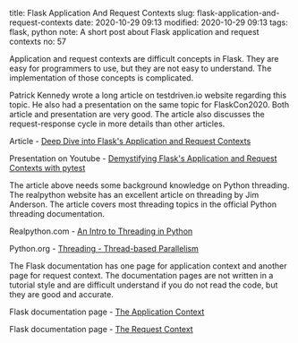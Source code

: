 title: Flask Application And Request Contexts
slug: flask-application-and-request-contexts
date: 2020-10-29 09:13
modified: 2020-10-29 09:13
tags: flask, python
note: A short post about Flask application and request contexts
no: 57

Application and request contexts are difficult concepts in Flask. 
They are easy for programmers to use, but they are not easy to understand. The 
implementation of those concepts is complicated. 

Patrick Kennedy wrote a long article on testdriven.io website regarding this topic. He 
also had a presentation on the same topic for FlaskCon2020.  Both article and 
presentation are very good. The article also discusses the request-response cycle 
in more details than other articles. 

Article - [Deep Dive into Flask's Application and Request Contexts](https://testdriven.io/blog/flask-contexts-advanced/)

Presentation on Youtube - [Demystifying Flask's Application and Request Contexts with pytest](https://www.youtube.com/watch?v=fq8y-9UHjyk&ab_channel=FlaskCon2020)

The article above needs some background knowledge on Python threading.  The realpython 
website has an excellent article on threading by Jim Anderson. The article 
covers most threading topics in the official Python threading documentation. 

Realpython.com - [An Intro to Threading in Python](https://realpython.com/intro-to-python-threading/)

Python.org - [Threading - Thread-based Parallelism](https://docs.python.org/3/library/threading.html#thread-local-data)

The Flask documentation has one page for application context and another page for request context. 
The documentation pages are not written in a tutorial style and are difficult understand if you do not 
read the code, but they are good and accurate.

Flask documentation page - [The Application Context](https://flask.palletsprojects.com/en/1.1.x/appcontext/)

Flask documentation page - [The Request Context](https://flask.palletsprojects.com/en/1.1.x/reqcontext/) 



 

